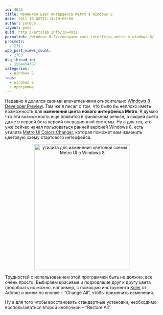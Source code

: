 ```yaml
---
id: 4032
title: Изменяем цвет интерфейса Metro в Windows 8
date: 2011-10-08T11:14:10+00:00
author: serEga
layout: post
guid: http://artslab.info/?p=4032
permalink: /windows-8-2/izmenyaem-cvet-interfejsa-metro-v-windows-8/
prosmotr:
  - 271
wpb_post_views_count:
  - 2763
dsq_thread_id:
  - 1564454387
categories:
  - Windows 8
tags:
  - windows 8
  - программа
---
```

Недавно я делился своими впечатлениями относительно [Windows 8 Developer Preview](http://artslab.info/windows-8-2/windows-8-developer-preview-pervye-vpechatleniya-obzor/ "Windows 8 Developer Preview – первые впечатления (обзор)"). Там же я писал о том, что было бы неплохо иметь возможность для **изменения цвета нового интерфейса Metro**. Я думаю что эта возможность еще появится в финальном релизе, а скорей всего даже в первой бета версий операционной системы. Ну а для тех, кто уже сейчас начал пользоваться ранней версией Windows 8, есть утилита [Metro UI Colors Changer](http://www.door2windows.com/metro-ui-colors-changer-colors-windows-8-elements/), которая поможет вам изменить цветовую схему стартового интерфейса.

<center>
  <img src="{{site.img_cdn}}/change_color_of_metro_ui_windows8.jpg" alt="утилита для изменения цветовой схемы Metro UI в Windows 8" title="change_color_of_metro_ui_windows8" width="312" height="412" class="alignnone size-full wp-image-4033" />
</center>

Трудностей с использованием этой программки быть не должно, все очень просто. Выбираем красивые и подходящие друг к другу цвета (подобрать их можно, например, с помощью инструмента [Kuler](http://kuler.adobe.com/) от Adobe) и жмем по кнопке &#8211; &#8220;Change All&#8221;, чтобы применить изменения.

Ну а для того чтобы восстановить стандартные установки, необходимо воспользоваться второй кнопочкой &#8211; &#8220;Restore All&#8221;.